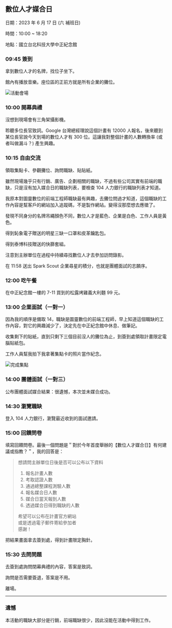 ## 數位人才媒合日

日期：2023 年 6 月 17 日 (六 補班日)

時間：10:00 ~ 18:20

地點：國立台北科技大學中正紀念館

### 09:45 簽到

拿到數位人才的名牌，找位子坐下。

館內有播放音樂。座位區的正前方就是所有企業的攤位。

![活動會場](/images/digital-education-hall.jpg)

### 10:00 開幕典禮

沒想到現場會有三角架攝影機。

聆聽多位長官致詞。Google 台灣總經理說這個計畫有 12000 人報名，後來聽到某位長官說今天到場的數位人才有 300 位。這讓我對整個計畫的人數轉換率 (或者叫做漏斗？) 產生興趣。

### 10:15 自由交流

領取集點卡、參觀攤位、詢問職缺、貼貼紙。

雖然現場幾乎只有行銷、廣告、企劃相關的職缺，不過有些公司其實有前端的職缺，只是沒有加入媒合日的職缺列表，要檢查 104 人力銀行的職缺列表才知道。

我原本對圖靈數位的前端工程師職缺最有興趣，去攤位問過才知道，這個職缺的工作內容是幫客戶的網站加入追蹤碼，不是製作網站。變得沒那麼想去應徵了。

發現不同身分的名牌吊繩顏色不同，數位人才是藍色、企業是白色、工作人員是黃色。

得到鈊象電子贈送的明星三缺一口罩和皮革鑰匙包。

得到泰博科技贈送的快篩套組。

注意到主辦單位在過程中持續尋找數位人才去參加訪問錄影。

在 11:58 送出 Spark Scout 企業尋星的積分，也就是團體面試的志願序。

<!-- 我投遞的企業：

| 編號 | 企業 | 積分 |
| :- | :- | :- |
| 07 | 艾肯娛樂股份有限公司 | 300 |
| 08 | Ocard 奧理科技 | 250 |
| 11 | KKday | 200 |
| 10 | 圖靈數位 | 150 |
| 18 | 凱鈿行動科技 | 100 | -->

### 12:00 吃午餐

在中正紀念館一樓的 7-11 買到的松露烤雞義大利麵 99 元。

### 13:00 企業面試（一對一）

因為我的順序是備取 14，職缺是圖靈數位的前端工程師，早上知道這個職缺的工作內容，對它的興趣減少了，決定先在中正紀念館中休息、做筆記。

收集剩下的貼紙，直到只剩下三個目前沒人的攤位為止，到簽到處領取計畫限定電腦貼紙包。

工作人員幫我拍下我拿著集點卡的照片當作紀念。

![完成集點](/images/digital-education-point.jpg)

### 14:00 團體面試（一對三）

公布團體面試媒合結果：很遺憾，本次並未媒合成功。

### 14:30 瀏覽職缺

登入 104 人力銀行，瀏覽最近收到的面試邀請。

### 15:00 回饋問卷

填寫回饋問卷。最後一個問題是＂對於今年首度舉辦的【數位人才媒合日】有何建議或指教？＂，我的回答是：

> 想請問主辦單位日後是否可以公布以下資料
> 
> 1. 報名計畫人數
> 2. 考取認證人數
> 3. 通過總整課程測驗人數
> 4. 報名媒合日人數
> 5. 媒合日當天報到人數
> 6. 透過媒合日得到職缺的人數
> 
> 希望可以公布在計畫官方網站  
> 或是透過電子郵件寄給參加者  
> 感謝！

把結果畫面拿去簽到處，得到計畫限定胸針。

### 15:30 去問問題

去簽到處詢問閉幕典禮的內容，答案是致詞。

詢問是否需要簽退，答案是不用。

離場。

---

### 遺憾

本活動的職缺大部分是行銷，前端職缺很少，因此沒能在活動中得到工作。